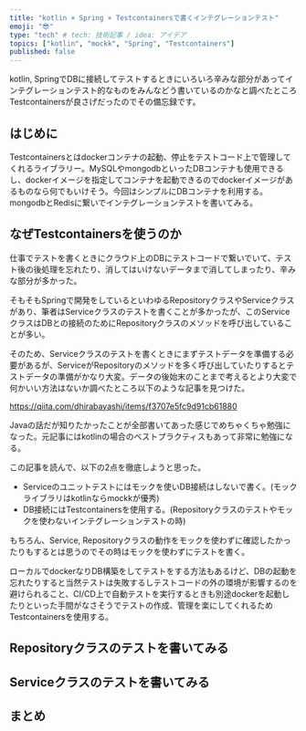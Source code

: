 ```yaml
---
title: "kotlin × Spring × Testcontainersで書くインテグレーションテスト"
emoji: "😎"
type: "tech" # tech: 技術記事 / idea: アイデア
topics: ["kotlin", "mockk", "Spring", "Testcontainers"]
published: false
---
```


kotlin, SpringでDBに接続してテストするときにいろいろ辛みな部分があってインテグレーションテスト的なものをみんなどう書いているのかなと調べたところTestcontainersが良さげだったのでその備忘録です。

## はじめに
Testcontainersとはdockerコンテナの起動、停止をテストコード上で管理してくれるライブラリー。MySQLやmongodbといったDBコンテナも使用できるし、dockerイメージを指定してコンテナを起動できるのでdockerイメージがあるものなら何でもいけそう。今回はシンプルにDBコンテナを利用する。mongodbとRedisに繋いでインテグレーションテストを書いてみる。

## なぜTestcontainersを使うのか
仕事でテストを書くときにクラウド上のDBにテストコードで繋いでいて、テスト後の後処理を忘れたり、消してはいけないデータまで消してしまったり、辛みな部分が多かった。

そもそもSpringで開発をしているといわゆるRepositoryクラスやServiceクラスがあり、筆者はServiceクラスのテストを書くことが多かったが、このServiceクラスはDBとの接続のためにRepositoryクラスのメソッドを呼び出していることが多い。

そのため、Serviceクラスのテストを書くときにまずテストデータを準備する必要があるが、ServiceがRepositoryのメソッドを多く呼び出していたりするとテストデータの準備がかなり大変。データの後始末のことまで考えるとより大変で何かいい方法はないか調べたところ以下のような記事を見つけた。

https://qiita.com/dhirabayashi/items/f3707e5fc9d91cb61880

Javaの話だが知りたかったことが全部書いてあった感じでめちゃくちゃ勉強になった。元記事にはkotlinの場合のベストプラクティスもあって非常に勉強になる。

この記事を読んで、以下の2点を徹底しようと思った。
- Serviceのユニットテストにはモックを使いDB接続はしないで書く。(モックライブラリはkotlinならmockkが優秀)
- DB接続にはTestcontainersを使用する。(Repositoryクラスのテストやモックを使わないインテグレーションテストの時)

もちろん、Service, Repositoryクラスの動作をモックを使わずに確認したかったりもするとは思うのでその時はモックを使わずにテストを書く。

ローカルでdockerなりDB構築をしてテストをする方法もあるけど、DBの起動を忘れたりすると当然テストは失敗するしテストコードの外の環境が影響するのを避けられること、CI/CD上で自動テストを実行するときも別途dockerを起動したりといった手間がなさそうでテストの作成、管理を楽にしてくれるためTestcontainersを使用する。

## Repositoryクラスのテストを書いてみる

## Serviceクラスのテストを書いてみる

## まとめ